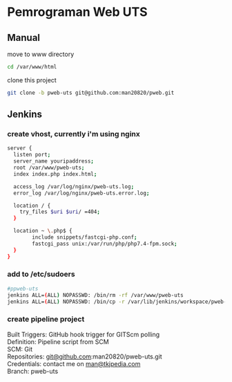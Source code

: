 # Pemrograman Web UTS

## Manual

move to www directory

```bash
cd /var/www/html
```

clone this project

```bash
git clone -b pweb-uts git@github.com:man20820/pweb.git
```

## Jenkins

### create vhost, currently i'm using nginx

```bash
server {
  listen port;
  server_name youripaddress;
  root /var/www/pweb-uts;
  index index.php index.html;

  access_log /var/log/nginx/pweb-uts.log;
  error_log /var/log/nginx/pweb-uts.error.log;

  location / {
    try_files $uri $uri/ =404;
  }

  location ~ \.php$ {
        include snippets/fastcgi-php.conf;
        fastcgi_pass unix:/var/run/php/php7.4-fpm.sock;
  }
}
```

### add to /etc/sudoers

```bash
#ppweb-uts
jenkins ALL=(ALL) NOPASSWD: /bin/rm -rf /var/www/pweb-uts
jenkins ALL=(ALL) NOPASSWD: /bin/cp -r /var/lib/jenkins/workspace/pweb-uts/ /var/www/pweb-uts/
```

### create pipeline project

Built Triggers:  GitHub hook trigger for GITScm polling </br>
Definition: Pipeline script from SCM </br>
SCM: Git </br>
Repositories: git@github.com:man20820/pweb-uts.git </br>
Credentials: contact me on man@tkjpedia.com </br>
Branch: pweb-uts </br>
